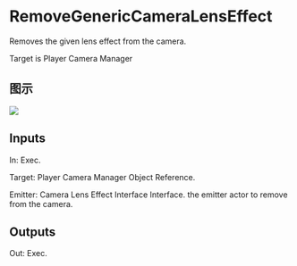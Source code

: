 # RemoveGenericCameraLensEffect

Removes the given lens effect from the camera.

Target is Player Camera Manager

## 图示

![]($-20221218-18131959.png)

## Inputs

In: Exec.

Target: Player Camera Manager Object Reference.

Emitter: Camera Lens Effect Interface Interface. the emitter actor to remove from the camera.  

## Outputs

Out: Exec.

